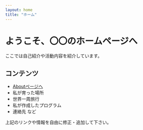 ```yaml
---
layout: home
title: "ホーム"
---
```


# ようこそ、〇〇のホームページへ
ここでは自己紹介や活動内容を紹介しています。

## コンテンツ
- [Aboutページへ](./about)
- 私が育った場所
- 世界一周旅行
- 私が作成したプログラム
- 連絡先  など

上記のリンクや情報を自由に修正・追加して下さい。
